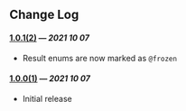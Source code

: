## Change Log

#### [1.0.1(2)](https://github.com/VakhoKontridze//releases/download/1.0.1/.xcframework.zip) — *2021 10 07*

- Result enums are now marked as `@frozen`


#### [1.0.0(1)](https://github.com/VakhoKontridze//releases/download/1.0.0/.xcframework.zip) — *2021 10 07*

- Initial release
